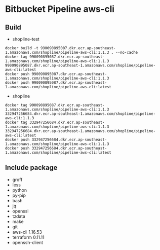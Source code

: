 # Bitbucket Pipeline aws-cli

## Build

- shopline-test

```
docker build -t 990090895087.dkr.ecr.ap-southeast-1.amazonaws.com/shopline/pipeline-aws-cli:1.1.3 . --no-cache
docker tag 990090895087.dkr.ecr.ap-southeast-1.amazonaws.com/shopline/pipeline-aws-cli:1.1.3 990090895087.dkr.ecr.ap-southeast-1.amazonaws.com/shopline/pipeline-aws-cli:latest
docker push 990090895087.dkr.ecr.ap-southeast-1.amazonaws.com/shopline/pipeline-aws-cli:1.1.3
docker push 990090895087.dkr.ecr.ap-southeast-1.amazonaws.com/shopline/pipeline-aws-cli:latest
```

- shopline

```
docker tag 990090895087.dkr.ecr.ap-southeast-1.amazonaws.com/shopline/pipeline-aws-cli:1.1.3 332947256684.dkr.ecr.ap-southeast-1.amazonaws.com/shopline/pipeline-aws-cli:1.1.3
docker tag 332947256684.dkr.ecr.ap-southeast-1.amazonaws.com/shopline/pipeline-aws-cli:1.1.3 332947256684.dkr.ecr.ap-southeast-1.amazonaws.com/shopline/pipeline-aws-cli:latest
docker push 332947256684.dkr.ecr.ap-southeast-1.amazonaws.com/shopline/pipeline-aws-cli:1.1.3
docker push 332947256684.dkr.ecr.ap-southeast-1.amazonaws.com/shopline/pipeline-aws-cli:latest
```

## Include package

- groff
- less
- python
- py-pip
- bash
- jq
- openssl
- tzdata
- make
- git
- aws-cli 1.16.53
- terraform 0.11.11
- openssh-client
